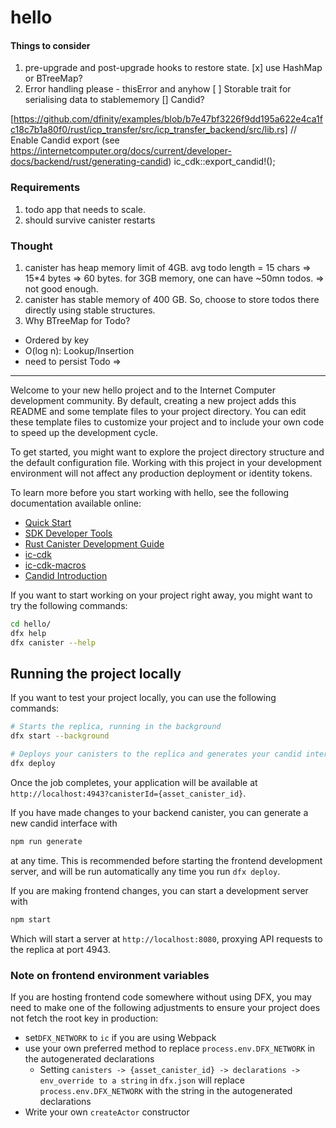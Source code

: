 # hello
#### Things to consider

1. pre-upgrade and post-upgrade hooks to restore state.
[x] use HashMap or BTreeMap? 
3. Error handling please - thisError and anyhow
[ ] Storable trait for serialising data to stablememory
[] Candid?

[https://github.com/dfinity/examples/blob/b7e47bf3226f9dd195a622e4ca1fc18c7b1a80f0/rust/icp_transfer/src/icp_transfer_backend/src/lib.rs]
// Enable Candid export (see https://internetcomputer.org/docs/current/developer-docs/backend/rust/generating-candid)
ic_cdk::export_candid!();

### Requirements
1. todo app that needs to scale.
2. should survive canister restarts 


### Thought
1. canister has heap memory limit of 4GB. avg todo length = 15 chars => 15*4 bytes => 60 bytes. for 3GB memory, one can have ~50mn todos. => not good enough.
2. canister has stable memory of 400 GB. So, choose to store todos there directly using stable structures.
3. Why BTreeMap for Todo?
  - Ordered by key
  - O(log n): Lookup/Insertion 
  - need to persist Todo => 

--- 

Welcome to your new hello project and to the Internet Computer development community. By default, creating a new project adds this README and some template files to your project directory. You can edit these template files to customize your project and to include your own code to speed up the development cycle.

To get started, you might want to explore the project directory structure and the default configuration file. Working with this project in your development environment will not affect any production deployment or identity tokens.

To learn more before you start working with hello, see the following documentation available online:

- [Quick Start](https://internetcomputer.org/docs/current/developer-docs/setup/deploy-locally)
- [SDK Developer Tools](https://internetcomputer.org/docs/current/developer-docs/setup/install)
- [Rust Canister Development Guide](https://internetcomputer.org/docs/current/developer-docs/backend/rust/)
- [ic-cdk](https://docs.rs/ic-cdk)
- [ic-cdk-macros](https://docs.rs/ic-cdk-macros)
- [Candid Introduction](https://internetcomputer.org/docs/current/developer-docs/backend/candid/)

If you want to start working on your project right away, you might want to try the following commands:

```bash
cd hello/
dfx help
dfx canister --help
```

## Running the project locally

If you want to test your project locally, you can use the following commands:

```bash
# Starts the replica, running in the background
dfx start --background

# Deploys your canisters to the replica and generates your candid interface
dfx deploy
```

Once the job completes, your application will be available at `http://localhost:4943?canisterId={asset_canister_id}`.

If you have made changes to your backend canister, you can generate a new candid interface with

```bash
npm run generate
```

at any time. This is recommended before starting the frontend development server, and will be run automatically any time you run `dfx deploy`.

If you are making frontend changes, you can start a development server with

```bash
npm start
```

Which will start a server at `http://localhost:8080`, proxying API requests to the replica at port 4943.

### Note on frontend environment variables

If you are hosting frontend code somewhere without using DFX, you may need to make one of the following adjustments to ensure your project does not fetch the root key in production:

- set`DFX_NETWORK` to `ic` if you are using Webpack
- use your own preferred method to replace `process.env.DFX_NETWORK` in the autogenerated declarations
  - Setting `canisters -> {asset_canister_id} -> declarations -> env_override to a string` in `dfx.json` will replace `process.env.DFX_NETWORK` with the string in the autogenerated declarations
- Write your own `createActor` constructor
